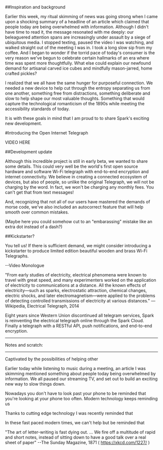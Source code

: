 ##Inspiration and background

Earlier this week, my ritual skimming of news was going strong when I came upon a shocking summary of a headline of an article which claimed that people today are being overwhelmed with information. Although I didn't have time to read it, the message resonated with me deeply: our beleaguered attention spans are increasingly under assault by a siege of ubiquitous media.  I stopped texting, paused the video I was watching, and walked straight out of the meeting I was in. I took a long slow sip from my coffee. And I began to wonder if the torrid pace of today's consumer is the very reason we've begun to celebrate certain hallmarks of an era where time was spent more thoughtfully.  What else could explain our newfound demand for artisanal carved ice cubes and mindfully mason-jarred, home crafted pickles? 

I realized that we all have the same hunger for purposeful connection. We needed a new device to help cut through the entropy separating us from one another, something free from distractions, something deliberate and slow to help shape our most valuable thoughts.  Something that would capture the technological romanticism of the 1890s while meeting the accessibility standards of today.  

It is with these goals in mind that I am proud to to share Spark's exciting new development.


#Introducing the Open Internet Telegraph

  VIDEO HERE


##Development update

Although this incredible project is still in early beta, we wanted to share some details.  This could very well be the world's first open source hardware and software Wi-Fi telegraph with end-to-end encryption and internet connectivity.  We believe in creating a connected ecosystem of devices, but also of people, so unlike the original Telegraph, we will not be charging by the word. In fact, we won't be charging any monthly fees.  You can't get that from text messages!   

And, recognizing that not all of our users have mastered the demands of morse code, we've also included an autocorrect feature that will help smooth over common mistakes. 

(Maybe here you could somehow cut to an "embarassing" mistake like an extra dot instead of a dash?)


##Kickstarter?

You tell us!  If there is sufficient demand, we might consider introducing a kickstarter to produce limited edition beautiful wooden and brass Wi-Fi Telegraphs.




--Video Monologue

"From early studies of electricity, electrical phenomena were known to travel with great speed, and many experimenters worked on the application of electricity to communications at a distance.
All the known effects of electricity—such as sparks, electrostatic attraction, chemical changes, electric shocks, and later electromagnetism—were applied to the problems of detecting controlled transmissions of electricity at various distances." — Wikipedia, Electrical Telegraph, 2014

Eight years since Western Union discontinued all telegram services, Spark is reinventing the electrical telegraph online through the Spark Cloud.  Finally a telegraph with a RESTful API, push notifications, and end-to-end encryption.


  


---------------------

Notes and scratch:

---------------------






Captivated by the possibilities of helping other



Earlier today while listening to music during a meeting, an article I was skimming mentioned something about people today being overwhelmed by information.  We all paused our streaming TV, and set out to build an exciting new way to slow things down.


Nowadays you don't have to look past your phone to be reminded that you're looking at your phone too often.  Modern technology keeps reminding us 

Thanks to cutting edge technology I was recently reminded that 

In these fast paced modern times, we can't help but be reminded that 


"The art of letter-writing is fast dying out. ... We fire off a multitude of rapid and short notes, instead of sitting down to have a good talk over a real sheet of paper" --The Sunday Magazine, 1871 ( https://xkcd.com/1227/ )
